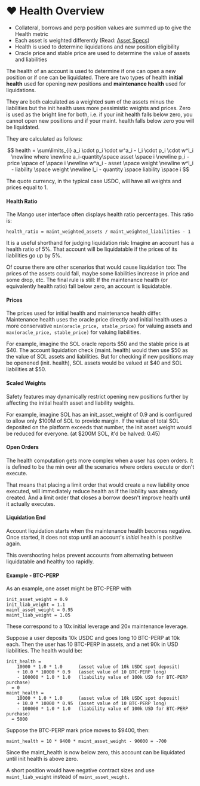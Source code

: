 # ❤ Health Overview

* Collateral, borrows and perp position values are summed up to give the Health metric
* Each asset is weighted differently (Read: [Asset Specs](https://docs.mango.markets/mango/token-specs#asset-weights))
* Health is used to determine liquidations and new position eligibility
* Oracle price and stable price are used to determine the value of assets and liabilities

The health of an account is used to determine if one can open a new position or if one can be liquidated. There are two types of health **initial health** used for opening new positions and **maintenance health** used for liquidations.

They are both calculated as a weighted sum of the assets minus the liabilities but the init health uses more pessimistic weights and prices. Zero is used as the bright line for both, i.e. if your init health falls below zero, you cannot open new positions and if your maint. health falls below zero you will be liquidated.

They are calculated as follows:

$$
health = \sum\limits_{i} a_i \cdot p_i \cdot w^a_i - l_i \cdot p_i \cdot w^l_i \newline where \newline a_i-quantity\space asset \space i \newline p_i - price \space of \space i \newline w^a_i - asset \space weight \newline w^l_i - liability \space weight \newline l_i - quantity \space liability \space i
$$

The quote currency, in the typical case USDC, will have all weights and prices equal to 1.

#### Health Ratio

The Mango user interface often displays health ratio percentages. This ratio is:&#x20;

```
health_ratio = maint_weighted_assets / maint_weighted_liabilities - 1
```

It is a useful shorthand for judging liquidation risk: Imagine an account has a health ratio of 5%. That account will be liquidatable if the prices of its liabilities go up by 5%.

Of course there are other scenarios that would cause liquidation too: The prices of the assets could fall, maybe some liabilities increase in price and some drop, etc. The final rule is still: If the maintenance health (or equivalently health ratio) fall below zero, an account is liquidatable.

#### Prices

The prices used for initial health and maintenance health differ. Maintenance health uses the oracle price directly and initial health uses a more conservative `min(oracle_price, stable_price)` for valuing assets and `max(oracle_price, stable_price)` for valuing liabilities.

For example, imagine the SOL oracle reports $50 and the stable price is at $40. The account liquidation check (maint. health) would then use $50 as the value of SOL assets and liabilities. But for checking if new positions may be openened (init. health), SOL assets would be valued at $40 and SOL liabilities at $50.

#### Scaled Weights

Safety features may dynamically restrict opening new positions further by affecting the initial health asset and liability weights.&#x20;

For example, imagine SOL has an init\_asset\_weight of 0.9 and is configured to allow only $100M of SOL to provide margin. If the value of total SOL deposited on the platform exceeds that number, the init asset weight would be reduced for everyone. (at $200M SOL, it'd be halved: 0.45)

#### Open Orders

The health computation gets more complex when a user has open orders. It is defined to be the min over all the scenarios where orders execute or don't execute.

That means that placing a limit order that would create a new liability once executed, will immediately reduce health as if the liability was already created. And a limit order that closes a borrow doesn't improve health until it actually executes.

#### Liquidation End

Account liquidation starts when the maintenance health becomes negative. Once started, it does not stop until an account's _initial_ health is positive again.

This overshooting helps prevent accounts from alternating between liquidatable and healthy too rapidly.

#### Example - BTC-PERP

As an example, one asset might be BTC-PERP with

```
init_asset_weight = 0.9
init_liab_weight = 1.1
maint_asset_weight = 0.95
maint_liab_weight = 1.05
```

These correspond to a 10x initial leverage and 20x maintenance leverage.

Suppose a user deposits 10k USDC and goes long 10 BTC-PERP at 10k each. Then the user has 10 BTC-PERP in assets, and a net 90k in USD liabilities. The health would be:&#x20;

```
init_health =
    10000 * 1.0 * 1.0      (asset value of 10k USDC spot deposit)
    + 10.0 * 10000 * 0.9   (asset value of 10 BTC-PERP long)
    - 100000 * 1.0 * 1.0   (liability value of 100k USD for BTC-PERP purchase)
  = 0
maint_health =
    10000 * 1.0 * 1.0      (asset value of 10k USDC spot deposit)
    + 10.0 * 10000 * 0.95  (asset value of 10 BTC-PERP long)
    - 100000 * 1.0 * 1.0   (liability value of 100k USD for BTC-PERP purchase)
  = 5000
```

Suppose the BTC-PERP mark price moves to $9400, then:

`maint_health = 10 * 9400 * maint_asset_weight - 90000 = -700`

Since the maint\_health is now below zero, this account can be liquidated until init health is above zero.

A short position would have negative contract sizes and use `maint_liab_weight` instead of `maint_asset_weight.`

